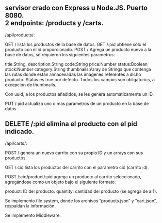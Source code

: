servisor crado con Express u Node.JS.
Puerto 8080.  
2 endpoints: /products y /carts.  
----------------------------------------------------------------------------------------------------
/api/products/:

GET / lista los productos de la base de datos.
GET /:pid obtiene sólo el producto con el id proporcionado.
POST / Agrega un producto nuevo a la base de datos, se requieren los siguientes parametros:

title:String,
description:String
code:String
price:Number
status:Boolean
stock:Number
category:String
thumbnails:Array de Strings que contenga las rutas donde están almacenadas las imágenes referentes a dicho producto.
Status es true por defecto.
Todos los campos son obligatorios, a excepción de thumbnails.

Con uuid, a los productos añadidos, se les genera automaticamente un ID.

PUT /:pid actualiza uno o mas parametros de un producto en la base de datos

DELETE /:pid elimina el producto con el pid indicado.
-----------------------------------------------------------------------------------------------------
/api/carts/:

POST / genera un nuevo carrito con su propio ID y un arrays con sus productos.

GET /:cid lista los productos del carrito con el parámetro cid (carrito id).

POST /:cid/product/:pid agrega un producto  al carrito seleccionado, agregándose como un objeto bajo el siguiente formato:

product: ID del producto.
quantity: cantidad del producto (se agrega de a 1).

Se implemento  file system, donde los archivos “products.json” y “cart.json”, respaldan la información.

Se implemento Middleware.





